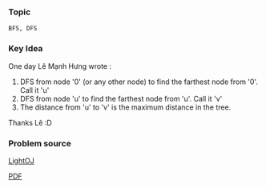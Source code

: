 
### Topic

    BFS, DFS


### Key Idea

One day Lê Mạnh Hưng wrote :

1.    DFS from node '0' (or any other node) to find the farthest node from '0'. Call it 'u'
2.    DFS from node 'u' to find the farthest node from 'u'. Call it 'v'
3.    The distance from 'u' to 'v' is the maximum distance in the tree.

Thanks Lê :D

### Problem source

[LightOJ](http://lightoj.com/volume_showproblem.php?problem=1094)

[PDF](http://lightoj.com/volume_showproblem.php?problem=1094&language=english&type=pdf)

